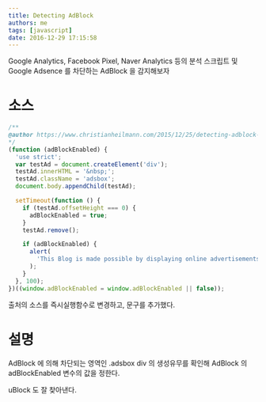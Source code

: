 ```yaml
---
title: Detecting AdBlock
authors: me
tags: [javascript]
date: 2016-12-29 17:15:58
---
```


Google Analytics, Facebook Pixel, Naver Analytics 등의 분석 스크립트 및 Google Adsence 를 차단하는 AdBlock 을 감지해보자

# 소스

```js
/**
@author https://www.christianheilmann.com/2015/12/25/detecting-adblock-without-an-extra-http-overhead/
*/
(function (adBlockEnabled) {
  'use strict';
  var testAd = document.createElement('div');
  testAd.innerHTML = '&nbsp;';
  testAd.className = 'adsbox';
  document.body.appendChild(testAd);

  setTimeout(function () {
    if (testAd.offsetHeight === 0) {
      adBlockEnabled = true;
    }
    testAd.remove();

    if (adBlockEnabled) {
      alert(
        'This Blog is made possible by displaying online advertisements\nPlease consider by disabling your ad blocker'
      );
    }
  }, 100);
})((window.adBlockEnabled = window.adBlockEnabled || false));
```

출처의 소스를 즉시실행함수로 변경하고, 문구를 추가했다.

# 설명

AdBlock 에 의해 차단되는 영역인 .adsbox div 의 생성유무를 확인해 AdBlock 의 adBlockEnabled 변수의 값을 정한다.

uBlock 도 잘 찾아낸다.
